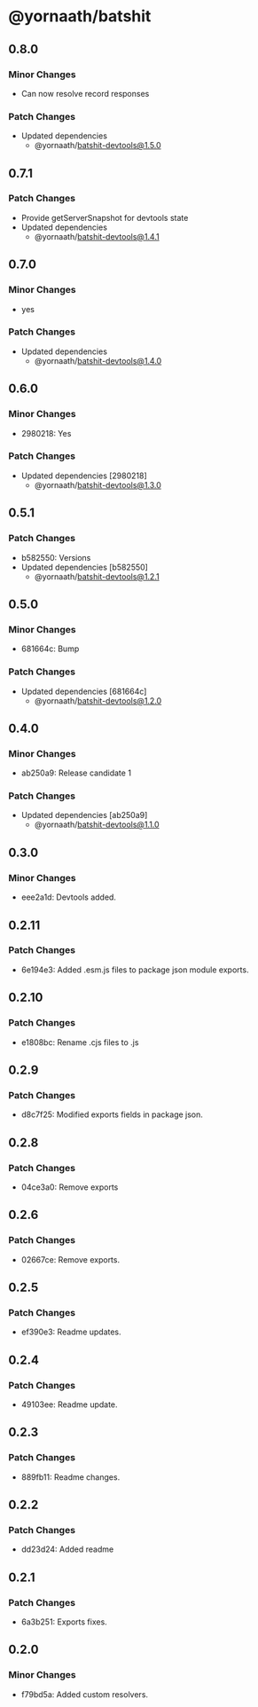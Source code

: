 # @yornaath/batshit

## 0.8.0

### Minor Changes

- Can now resolve record responses

### Patch Changes

- Updated dependencies
  - @yornaath/batshit-devtools@1.5.0

## 0.7.1

### Patch Changes

- Provide getServerSnapshot for devtools state
- Updated dependencies
  - @yornaath/batshit-devtools@1.4.1

## 0.7.0

### Minor Changes

- yes

### Patch Changes

- Updated dependencies
  - @yornaath/batshit-devtools@1.4.0

## 0.6.0

### Minor Changes

- 2980218: Yes

### Patch Changes

- Updated dependencies [2980218]
  - @yornaath/batshit-devtools@1.3.0

## 0.5.1

### Patch Changes

- b582550: Versions
- Updated dependencies [b582550]
  - @yornaath/batshit-devtools@1.2.1

## 0.5.0

### Minor Changes

- 681664c: Bump

### Patch Changes

- Updated dependencies [681664c]
  - @yornaath/batshit-devtools@1.2.0

## 0.4.0

### Minor Changes

- ab250a9: Release candidate 1

### Patch Changes

- Updated dependencies [ab250a9]
  - @yornaath/batshit-devtools@1.1.0

## 0.3.0

### Minor Changes

- eee2a1d: Devtools added.

## 0.2.11

### Patch Changes

- 6e194e3: Added .esm.js files to package json module exports.

## 0.2.10

### Patch Changes

- e1808bc: Rename .cjs files to .js

## 0.2.9

### Patch Changes

- d8c7f25: Modified exports fields in package json.

## 0.2.8

### Patch Changes

- 04ce3a0: Remove exports

## 0.2.6

### Patch Changes

- 02667ce: Remove exports.

## 0.2.5

### Patch Changes

- ef390e3: Readme updates.

## 0.2.4

### Patch Changes

- 49103ee: Readme update.

## 0.2.3

### Patch Changes

- 889fb11: Readme changes.

## 0.2.2

### Patch Changes

- dd23d24: Added readme

## 0.2.1

### Patch Changes

- 6a3b251: Exports fixes.

## 0.2.0

### Minor Changes

- f79bd5a: Added custom resolvers.
